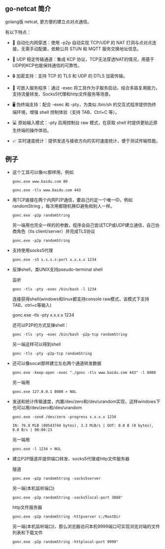 ## go-netcat 简介

golang版 netcat, 更方便的建立点对点通信。

有以下特点：

 - 🔁 自动化内网穿透：使用 -p2p 自动实现 TCP/UDP 的 NAT 打洞与点对点连接，无需手动配置，依赖公共 STUN 和 MQTT 服务交换地址信息。

 - 🚀 UDP 稳定传输通道：集成 KCP 协议，TCP无法穿透NAT的情况，用基于UDP的KCP也能保持通信的可靠性。

 - 🔒 加密支持：支持 TCP 的 TLS 和 UDP 的 DTLS 加密传输。

 - 🧩 可嵌入服务程序：通过 -exec 将工具作为子服务启动，结合多路复用能力，支持流量转发、Socks5代理和http文件服务等场景。

 - 🖥️ 伪终端支持：配合 -exec 和 -pty，为类似 /bin/sh 的交互式程序提供伪终端环境，增强 shell 控制体验（支持 TAB、Ctrl+C 等）。

 - 💻 原始输入模式：-pty 启用控制台 raw 模式，在获取 shell 时提供更贴近原生终端的操作体验。

 - 📈 实时速度统计：提供发送与接收方向的实时速度统计，便于测试传输性能。


## 例子

- 这个工具可以像nc那样用，例如

    `gonc.exe www.baidu.com 80`

    `gonc.exe -tls www.baidu.com 443`


- 用TCP直接在两个内网P2P通信，要自己约定一个唯一ID，例如 randomString ，每次用都随机换ID避免和别人一样。

    `gonc.exe -p2p randomString`

    另一端用也完全一样的的参数，程序会自己尝试TCP或UDP建立通信，自己协商角色（tls client/server）并完成TLS协议

    `gonc.exe -p2p randomString`


- 支持使用socks5代理

    `gonc.exe -s5 s.s.s.s:port x.x.x.x 1234`

- 反弹shell，类UNIX支持pseudo-terminal shell 

    监听

    `gonc -tls -pty -exec /bin/bash -l 1234`

    连接获得shell(windows和linux都支持console raw模式，该模式下支持TAB、ctrl+c等输入)

    gonc.exe -tls -pty x.x.x.x 1234

    还可以P2P的方式反弹shell：

    `gonc -tls -pty -exec /bin/bash -p2p-tcp randomString`

    另一端这样可以得到shell

    `gonc -tls -pty -p2p-tcp randomString`


- 还可以像socat那样建立左右两个通道转发数据

    `gonc.exe -keep-open -exec "./gonc -tls www.baidu.com 443" -l 8000`
    
    另一端用

    `gonc.exe 127.0.0.1 8000 > NUL`

- 发送和统计传输速度，内置/dev/zero和/dev/urandom实现，这样windows下也可以用/dev/zero和/dev/urandom

    `gonc.exe -send /dev/zero -progress x.x.x.x 1234`

    `IN: 76.8 MiB (80543744 bytes), 3.3 MiB/s | OUT: 0.0 B (0 bytes), 0.0 B/s | 00:00:23`

    另一端用

    `gonc.exe -l 1234 > NUL`

- 建立P2P隧道并提供端口转发、socks5代理或http文件服务器
    
    隧道

    `gonc.exe -p2p randomString -socks5server`

    另一端(本机监听端口)

    `gonc.exe -p2p randomString -socks5local-port 3888"`

    http文件服务器

    `gonc.exe -p2p randomString -httpserver c:/RootDir`

    另一端(本机监听端口)，那么浏览器访问本机9999端口可实现浏览对端的文件列表和下载文件

    `gonc.exe -p2p randomString -httplocal-port 9999"`
